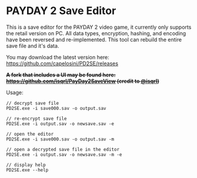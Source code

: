 PAYDAY 2 Save Editor
===================
This is a save editor for the PAYDAY 2 video game, it currently only supports the retail version on PC.  All data types, encryption, hashing, and encoding have been reversed and re-implemented. This tool can rebuild the entire save file and it's data.  

You may download the latest version here: https://github.com/capelosini/PD2SE/releases

**~~A fork that includes a UI may be found here: https://github.com/isqrl/PayDay2SaveView (credit to [@isqrl](https://github.com/isqrl))~~**

Usage:

    // decrypt save file
    PD2SE.exe -i save000.sav -o output.sav 
    
    // re-encrypt save file
    PD2SE.exe -i output.sav -o newsave.sav -e 
    
    // open the editor
    PD2SE.exe -i save000.sav -o output.sav -m

    // open a decrypted save file in the editor
    PD2SE.exe -i output.sav -o newsave.sav -m -e

    // display help
    PD2SE.exe --help 
